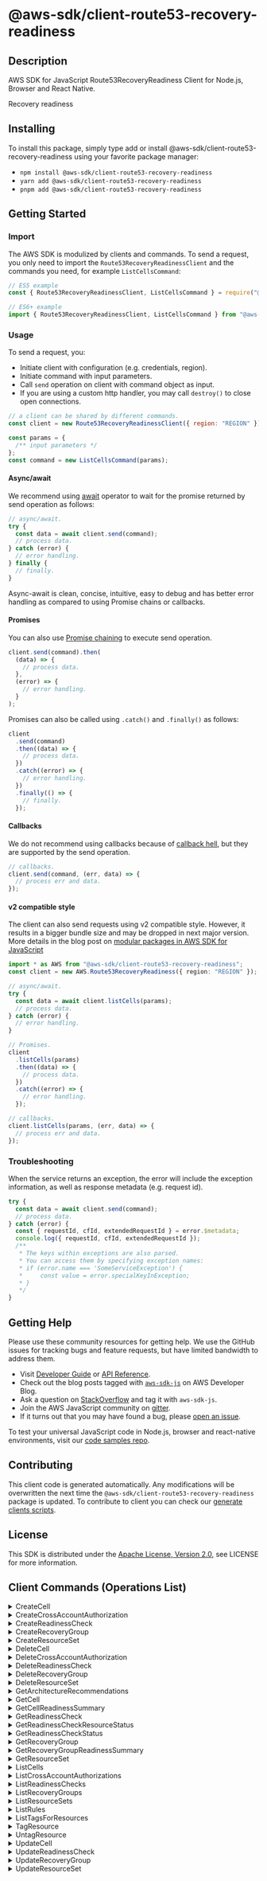 <!-- generated file, do not edit directly -->

# @aws-sdk/client-route53-recovery-readiness

## Description

AWS SDK for JavaScript Route53RecoveryReadiness Client for Node.js, Browser and React Native.

<p>Recovery readiness</p>

## Installing

To install this package, simply type add or install @aws-sdk/client-route53-recovery-readiness
using your favorite package manager:

- `npm install @aws-sdk/client-route53-recovery-readiness`
- `yarn add @aws-sdk/client-route53-recovery-readiness`
- `pnpm add @aws-sdk/client-route53-recovery-readiness`

## Getting Started

### Import

The AWS SDK is modulized by clients and commands.
To send a request, you only need to import the `Route53RecoveryReadinessClient` and
the commands you need, for example `ListCellsCommand`:

```js
// ES5 example
const { Route53RecoveryReadinessClient, ListCellsCommand } = require("@aws-sdk/client-route53-recovery-readiness");
```

```ts
// ES6+ example
import { Route53RecoveryReadinessClient, ListCellsCommand } from "@aws-sdk/client-route53-recovery-readiness";
```

### Usage

To send a request, you:

- Initiate client with configuration (e.g. credentials, region).
- Initiate command with input parameters.
- Call `send` operation on client with command object as input.
- If you are using a custom http handler, you may call `destroy()` to close open connections.

```js
// a client can be shared by different commands.
const client = new Route53RecoveryReadinessClient({ region: "REGION" });

const params = {
  /** input parameters */
};
const command = new ListCellsCommand(params);
```

#### Async/await

We recommend using [await](https://developer.mozilla.org/en-US/docs/Web/JavaScript/Reference/Operators/await)
operator to wait for the promise returned by send operation as follows:

```js
// async/await.
try {
  const data = await client.send(command);
  // process data.
} catch (error) {
  // error handling.
} finally {
  // finally.
}
```

Async-await is clean, concise, intuitive, easy to debug and has better error handling
as compared to using Promise chains or callbacks.

#### Promises

You can also use [Promise chaining](https://developer.mozilla.org/en-US/docs/Web/JavaScript/Guide/Using_promises#chaining)
to execute send operation.

```js
client.send(command).then(
  (data) => {
    // process data.
  },
  (error) => {
    // error handling.
  }
);
```

Promises can also be called using `.catch()` and `.finally()` as follows:

```js
client
  .send(command)
  .then((data) => {
    // process data.
  })
  .catch((error) => {
    // error handling.
  })
  .finally(() => {
    // finally.
  });
```

#### Callbacks

We do not recommend using callbacks because of [callback hell](http://callbackhell.com/),
but they are supported by the send operation.

```js
// callbacks.
client.send(command, (err, data) => {
  // process err and data.
});
```

#### v2 compatible style

The client can also send requests using v2 compatible style.
However, it results in a bigger bundle size and may be dropped in next major version. More details in the blog post
on [modular packages in AWS SDK for JavaScript](https://aws.amazon.com/blogs/developer/modular-packages-in-aws-sdk-for-javascript/)

```ts
import * as AWS from "@aws-sdk/client-route53-recovery-readiness";
const client = new AWS.Route53RecoveryReadiness({ region: "REGION" });

// async/await.
try {
  const data = await client.listCells(params);
  // process data.
} catch (error) {
  // error handling.
}

// Promises.
client
  .listCells(params)
  .then((data) => {
    // process data.
  })
  .catch((error) => {
    // error handling.
  });

// callbacks.
client.listCells(params, (err, data) => {
  // process err and data.
});
```

### Troubleshooting

When the service returns an exception, the error will include the exception information,
as well as response metadata (e.g. request id).

```js
try {
  const data = await client.send(command);
  // process data.
} catch (error) {
  const { requestId, cfId, extendedRequestId } = error.$metadata;
  console.log({ requestId, cfId, extendedRequestId });
  /**
   * The keys within exceptions are also parsed.
   * You can access them by specifying exception names:
   * if (error.name === 'SomeServiceException') {
   *     const value = error.specialKeyInException;
   * }
   */
}
```

## Getting Help

Please use these community resources for getting help.
We use the GitHub issues for tracking bugs and feature requests, but have limited bandwidth to address them.

- Visit [Developer Guide](https://docs.aws.amazon.com/sdk-for-javascript/v3/developer-guide/welcome.html)
  or [API Reference](https://docs.aws.amazon.com/AWSJavaScriptSDK/v3/latest/index.html).
- Check out the blog posts tagged with [`aws-sdk-js`](https://aws.amazon.com/blogs/developer/tag/aws-sdk-js/)
  on AWS Developer Blog.
- Ask a question on [StackOverflow](https://stackoverflow.com/questions/tagged/aws-sdk-js) and tag it with `aws-sdk-js`.
- Join the AWS JavaScript community on [gitter](https://gitter.im/aws/aws-sdk-js-v3).
- If it turns out that you may have found a bug, please [open an issue](https://github.com/aws/aws-sdk-js-v3/issues/new/choose).

To test your universal JavaScript code in Node.js, browser and react-native environments,
visit our [code samples repo](https://github.com/aws-samples/aws-sdk-js-tests).

## Contributing

This client code is generated automatically. Any modifications will be overwritten the next time the `@aws-sdk/client-route53-recovery-readiness` package is updated.
To contribute to client you can check our [generate clients scripts](https://github.com/aws/aws-sdk-js-v3/tree/main/scripts/generate-clients).

## License

This SDK is distributed under the
[Apache License, Version 2.0](http://www.apache.org/licenses/LICENSE-2.0),
see LICENSE for more information.

## Client Commands (Operations List)

<details>
<summary>
CreateCell
</summary>

[Command API Reference](https://docs.aws.amazon.com/AWSJavaScriptSDK/v3/latest/client/route53-recovery-readiness/command/CreateCellCommand/) / [Input](https://docs.aws.amazon.com/AWSJavaScriptSDK/v3/latest/Package/-aws-sdk-client-route53-recovery-readiness/Interface/CreateCellCommandInput/) / [Output](https://docs.aws.amazon.com/AWSJavaScriptSDK/v3/latest/Package/-aws-sdk-client-route53-recovery-readiness/Interface/CreateCellCommandOutput/)

</details>
<details>
<summary>
CreateCrossAccountAuthorization
</summary>

[Command API Reference](https://docs.aws.amazon.com/AWSJavaScriptSDK/v3/latest/client/route53-recovery-readiness/command/CreateCrossAccountAuthorizationCommand/) / [Input](https://docs.aws.amazon.com/AWSJavaScriptSDK/v3/latest/Package/-aws-sdk-client-route53-recovery-readiness/Interface/CreateCrossAccountAuthorizationCommandInput/) / [Output](https://docs.aws.amazon.com/AWSJavaScriptSDK/v3/latest/Package/-aws-sdk-client-route53-recovery-readiness/Interface/CreateCrossAccountAuthorizationCommandOutput/)

</details>
<details>
<summary>
CreateReadinessCheck
</summary>

[Command API Reference](https://docs.aws.amazon.com/AWSJavaScriptSDK/v3/latest/client/route53-recovery-readiness/command/CreateReadinessCheckCommand/) / [Input](https://docs.aws.amazon.com/AWSJavaScriptSDK/v3/latest/Package/-aws-sdk-client-route53-recovery-readiness/Interface/CreateReadinessCheckCommandInput/) / [Output](https://docs.aws.amazon.com/AWSJavaScriptSDK/v3/latest/Package/-aws-sdk-client-route53-recovery-readiness/Interface/CreateReadinessCheckCommandOutput/)

</details>
<details>
<summary>
CreateRecoveryGroup
</summary>

[Command API Reference](https://docs.aws.amazon.com/AWSJavaScriptSDK/v3/latest/client/route53-recovery-readiness/command/CreateRecoveryGroupCommand/) / [Input](https://docs.aws.amazon.com/AWSJavaScriptSDK/v3/latest/Package/-aws-sdk-client-route53-recovery-readiness/Interface/CreateRecoveryGroupCommandInput/) / [Output](https://docs.aws.amazon.com/AWSJavaScriptSDK/v3/latest/Package/-aws-sdk-client-route53-recovery-readiness/Interface/CreateRecoveryGroupCommandOutput/)

</details>
<details>
<summary>
CreateResourceSet
</summary>

[Command API Reference](https://docs.aws.amazon.com/AWSJavaScriptSDK/v3/latest/client/route53-recovery-readiness/command/CreateResourceSetCommand/) / [Input](https://docs.aws.amazon.com/AWSJavaScriptSDK/v3/latest/Package/-aws-sdk-client-route53-recovery-readiness/Interface/CreateResourceSetCommandInput/) / [Output](https://docs.aws.amazon.com/AWSJavaScriptSDK/v3/latest/Package/-aws-sdk-client-route53-recovery-readiness/Interface/CreateResourceSetCommandOutput/)

</details>
<details>
<summary>
DeleteCell
</summary>

[Command API Reference](https://docs.aws.amazon.com/AWSJavaScriptSDK/v3/latest/client/route53-recovery-readiness/command/DeleteCellCommand/) / [Input](https://docs.aws.amazon.com/AWSJavaScriptSDK/v3/latest/Package/-aws-sdk-client-route53-recovery-readiness/Interface/DeleteCellCommandInput/) / [Output](https://docs.aws.amazon.com/AWSJavaScriptSDK/v3/latest/Package/-aws-sdk-client-route53-recovery-readiness/Interface/DeleteCellCommandOutput/)

</details>
<details>
<summary>
DeleteCrossAccountAuthorization
</summary>

[Command API Reference](https://docs.aws.amazon.com/AWSJavaScriptSDK/v3/latest/client/route53-recovery-readiness/command/DeleteCrossAccountAuthorizationCommand/) / [Input](https://docs.aws.amazon.com/AWSJavaScriptSDK/v3/latest/Package/-aws-sdk-client-route53-recovery-readiness/Interface/DeleteCrossAccountAuthorizationCommandInput/) / [Output](https://docs.aws.amazon.com/AWSJavaScriptSDK/v3/latest/Package/-aws-sdk-client-route53-recovery-readiness/Interface/DeleteCrossAccountAuthorizationCommandOutput/)

</details>
<details>
<summary>
DeleteReadinessCheck
</summary>

[Command API Reference](https://docs.aws.amazon.com/AWSJavaScriptSDK/v3/latest/client/route53-recovery-readiness/command/DeleteReadinessCheckCommand/) / [Input](https://docs.aws.amazon.com/AWSJavaScriptSDK/v3/latest/Package/-aws-sdk-client-route53-recovery-readiness/Interface/DeleteReadinessCheckCommandInput/) / [Output](https://docs.aws.amazon.com/AWSJavaScriptSDK/v3/latest/Package/-aws-sdk-client-route53-recovery-readiness/Interface/DeleteReadinessCheckCommandOutput/)

</details>
<details>
<summary>
DeleteRecoveryGroup
</summary>

[Command API Reference](https://docs.aws.amazon.com/AWSJavaScriptSDK/v3/latest/client/route53-recovery-readiness/command/DeleteRecoveryGroupCommand/) / [Input](https://docs.aws.amazon.com/AWSJavaScriptSDK/v3/latest/Package/-aws-sdk-client-route53-recovery-readiness/Interface/DeleteRecoveryGroupCommandInput/) / [Output](https://docs.aws.amazon.com/AWSJavaScriptSDK/v3/latest/Package/-aws-sdk-client-route53-recovery-readiness/Interface/DeleteRecoveryGroupCommandOutput/)

</details>
<details>
<summary>
DeleteResourceSet
</summary>

[Command API Reference](https://docs.aws.amazon.com/AWSJavaScriptSDK/v3/latest/client/route53-recovery-readiness/command/DeleteResourceSetCommand/) / [Input](https://docs.aws.amazon.com/AWSJavaScriptSDK/v3/latest/Package/-aws-sdk-client-route53-recovery-readiness/Interface/DeleteResourceSetCommandInput/) / [Output](https://docs.aws.amazon.com/AWSJavaScriptSDK/v3/latest/Package/-aws-sdk-client-route53-recovery-readiness/Interface/DeleteResourceSetCommandOutput/)

</details>
<details>
<summary>
GetArchitectureRecommendations
</summary>

[Command API Reference](https://docs.aws.amazon.com/AWSJavaScriptSDK/v3/latest/client/route53-recovery-readiness/command/GetArchitectureRecommendationsCommand/) / [Input](https://docs.aws.amazon.com/AWSJavaScriptSDK/v3/latest/Package/-aws-sdk-client-route53-recovery-readiness/Interface/GetArchitectureRecommendationsCommandInput/) / [Output](https://docs.aws.amazon.com/AWSJavaScriptSDK/v3/latest/Package/-aws-sdk-client-route53-recovery-readiness/Interface/GetArchitectureRecommendationsCommandOutput/)

</details>
<details>
<summary>
GetCell
</summary>

[Command API Reference](https://docs.aws.amazon.com/AWSJavaScriptSDK/v3/latest/client/route53-recovery-readiness/command/GetCellCommand/) / [Input](https://docs.aws.amazon.com/AWSJavaScriptSDK/v3/latest/Package/-aws-sdk-client-route53-recovery-readiness/Interface/GetCellCommandInput/) / [Output](https://docs.aws.amazon.com/AWSJavaScriptSDK/v3/latest/Package/-aws-sdk-client-route53-recovery-readiness/Interface/GetCellCommandOutput/)

</details>
<details>
<summary>
GetCellReadinessSummary
</summary>

[Command API Reference](https://docs.aws.amazon.com/AWSJavaScriptSDK/v3/latest/client/route53-recovery-readiness/command/GetCellReadinessSummaryCommand/) / [Input](https://docs.aws.amazon.com/AWSJavaScriptSDK/v3/latest/Package/-aws-sdk-client-route53-recovery-readiness/Interface/GetCellReadinessSummaryCommandInput/) / [Output](https://docs.aws.amazon.com/AWSJavaScriptSDK/v3/latest/Package/-aws-sdk-client-route53-recovery-readiness/Interface/GetCellReadinessSummaryCommandOutput/)

</details>
<details>
<summary>
GetReadinessCheck
</summary>

[Command API Reference](https://docs.aws.amazon.com/AWSJavaScriptSDK/v3/latest/client/route53-recovery-readiness/command/GetReadinessCheckCommand/) / [Input](https://docs.aws.amazon.com/AWSJavaScriptSDK/v3/latest/Package/-aws-sdk-client-route53-recovery-readiness/Interface/GetReadinessCheckCommandInput/) / [Output](https://docs.aws.amazon.com/AWSJavaScriptSDK/v3/latest/Package/-aws-sdk-client-route53-recovery-readiness/Interface/GetReadinessCheckCommandOutput/)

</details>
<details>
<summary>
GetReadinessCheckResourceStatus
</summary>

[Command API Reference](https://docs.aws.amazon.com/AWSJavaScriptSDK/v3/latest/client/route53-recovery-readiness/command/GetReadinessCheckResourceStatusCommand/) / [Input](https://docs.aws.amazon.com/AWSJavaScriptSDK/v3/latest/Package/-aws-sdk-client-route53-recovery-readiness/Interface/GetReadinessCheckResourceStatusCommandInput/) / [Output](https://docs.aws.amazon.com/AWSJavaScriptSDK/v3/latest/Package/-aws-sdk-client-route53-recovery-readiness/Interface/GetReadinessCheckResourceStatusCommandOutput/)

</details>
<details>
<summary>
GetReadinessCheckStatus
</summary>

[Command API Reference](https://docs.aws.amazon.com/AWSJavaScriptSDK/v3/latest/client/route53-recovery-readiness/command/GetReadinessCheckStatusCommand/) / [Input](https://docs.aws.amazon.com/AWSJavaScriptSDK/v3/latest/Package/-aws-sdk-client-route53-recovery-readiness/Interface/GetReadinessCheckStatusCommandInput/) / [Output](https://docs.aws.amazon.com/AWSJavaScriptSDK/v3/latest/Package/-aws-sdk-client-route53-recovery-readiness/Interface/GetReadinessCheckStatusCommandOutput/)

</details>
<details>
<summary>
GetRecoveryGroup
</summary>

[Command API Reference](https://docs.aws.amazon.com/AWSJavaScriptSDK/v3/latest/client/route53-recovery-readiness/command/GetRecoveryGroupCommand/) / [Input](https://docs.aws.amazon.com/AWSJavaScriptSDK/v3/latest/Package/-aws-sdk-client-route53-recovery-readiness/Interface/GetRecoveryGroupCommandInput/) / [Output](https://docs.aws.amazon.com/AWSJavaScriptSDK/v3/latest/Package/-aws-sdk-client-route53-recovery-readiness/Interface/GetRecoveryGroupCommandOutput/)

</details>
<details>
<summary>
GetRecoveryGroupReadinessSummary
</summary>

[Command API Reference](https://docs.aws.amazon.com/AWSJavaScriptSDK/v3/latest/client/route53-recovery-readiness/command/GetRecoveryGroupReadinessSummaryCommand/) / [Input](https://docs.aws.amazon.com/AWSJavaScriptSDK/v3/latest/Package/-aws-sdk-client-route53-recovery-readiness/Interface/GetRecoveryGroupReadinessSummaryCommandInput/) / [Output](https://docs.aws.amazon.com/AWSJavaScriptSDK/v3/latest/Package/-aws-sdk-client-route53-recovery-readiness/Interface/GetRecoveryGroupReadinessSummaryCommandOutput/)

</details>
<details>
<summary>
GetResourceSet
</summary>

[Command API Reference](https://docs.aws.amazon.com/AWSJavaScriptSDK/v3/latest/client/route53-recovery-readiness/command/GetResourceSetCommand/) / [Input](https://docs.aws.amazon.com/AWSJavaScriptSDK/v3/latest/Package/-aws-sdk-client-route53-recovery-readiness/Interface/GetResourceSetCommandInput/) / [Output](https://docs.aws.amazon.com/AWSJavaScriptSDK/v3/latest/Package/-aws-sdk-client-route53-recovery-readiness/Interface/GetResourceSetCommandOutput/)

</details>
<details>
<summary>
ListCells
</summary>

[Command API Reference](https://docs.aws.amazon.com/AWSJavaScriptSDK/v3/latest/client/route53-recovery-readiness/command/ListCellsCommand/) / [Input](https://docs.aws.amazon.com/AWSJavaScriptSDK/v3/latest/Package/-aws-sdk-client-route53-recovery-readiness/Interface/ListCellsCommandInput/) / [Output](https://docs.aws.amazon.com/AWSJavaScriptSDK/v3/latest/Package/-aws-sdk-client-route53-recovery-readiness/Interface/ListCellsCommandOutput/)

</details>
<details>
<summary>
ListCrossAccountAuthorizations
</summary>

[Command API Reference](https://docs.aws.amazon.com/AWSJavaScriptSDK/v3/latest/client/route53-recovery-readiness/command/ListCrossAccountAuthorizationsCommand/) / [Input](https://docs.aws.amazon.com/AWSJavaScriptSDK/v3/latest/Package/-aws-sdk-client-route53-recovery-readiness/Interface/ListCrossAccountAuthorizationsCommandInput/) / [Output](https://docs.aws.amazon.com/AWSJavaScriptSDK/v3/latest/Package/-aws-sdk-client-route53-recovery-readiness/Interface/ListCrossAccountAuthorizationsCommandOutput/)

</details>
<details>
<summary>
ListReadinessChecks
</summary>

[Command API Reference](https://docs.aws.amazon.com/AWSJavaScriptSDK/v3/latest/client/route53-recovery-readiness/command/ListReadinessChecksCommand/) / [Input](https://docs.aws.amazon.com/AWSJavaScriptSDK/v3/latest/Package/-aws-sdk-client-route53-recovery-readiness/Interface/ListReadinessChecksCommandInput/) / [Output](https://docs.aws.amazon.com/AWSJavaScriptSDK/v3/latest/Package/-aws-sdk-client-route53-recovery-readiness/Interface/ListReadinessChecksCommandOutput/)

</details>
<details>
<summary>
ListRecoveryGroups
</summary>

[Command API Reference](https://docs.aws.amazon.com/AWSJavaScriptSDK/v3/latest/client/route53-recovery-readiness/command/ListRecoveryGroupsCommand/) / [Input](https://docs.aws.amazon.com/AWSJavaScriptSDK/v3/latest/Package/-aws-sdk-client-route53-recovery-readiness/Interface/ListRecoveryGroupsCommandInput/) / [Output](https://docs.aws.amazon.com/AWSJavaScriptSDK/v3/latest/Package/-aws-sdk-client-route53-recovery-readiness/Interface/ListRecoveryGroupsCommandOutput/)

</details>
<details>
<summary>
ListResourceSets
</summary>

[Command API Reference](https://docs.aws.amazon.com/AWSJavaScriptSDK/v3/latest/client/route53-recovery-readiness/command/ListResourceSetsCommand/) / [Input](https://docs.aws.amazon.com/AWSJavaScriptSDK/v3/latest/Package/-aws-sdk-client-route53-recovery-readiness/Interface/ListResourceSetsCommandInput/) / [Output](https://docs.aws.amazon.com/AWSJavaScriptSDK/v3/latest/Package/-aws-sdk-client-route53-recovery-readiness/Interface/ListResourceSetsCommandOutput/)

</details>
<details>
<summary>
ListRules
</summary>

[Command API Reference](https://docs.aws.amazon.com/AWSJavaScriptSDK/v3/latest/client/route53-recovery-readiness/command/ListRulesCommand/) / [Input](https://docs.aws.amazon.com/AWSJavaScriptSDK/v3/latest/Package/-aws-sdk-client-route53-recovery-readiness/Interface/ListRulesCommandInput/) / [Output](https://docs.aws.amazon.com/AWSJavaScriptSDK/v3/latest/Package/-aws-sdk-client-route53-recovery-readiness/Interface/ListRulesCommandOutput/)

</details>
<details>
<summary>
ListTagsForResources
</summary>

[Command API Reference](https://docs.aws.amazon.com/AWSJavaScriptSDK/v3/latest/client/route53-recovery-readiness/command/ListTagsForResourcesCommand/) / [Input](https://docs.aws.amazon.com/AWSJavaScriptSDK/v3/latest/Package/-aws-sdk-client-route53-recovery-readiness/Interface/ListTagsForResourcesCommandInput/) / [Output](https://docs.aws.amazon.com/AWSJavaScriptSDK/v3/latest/Package/-aws-sdk-client-route53-recovery-readiness/Interface/ListTagsForResourcesCommandOutput/)

</details>
<details>
<summary>
TagResource
</summary>

[Command API Reference](https://docs.aws.amazon.com/AWSJavaScriptSDK/v3/latest/client/route53-recovery-readiness/command/TagResourceCommand/) / [Input](https://docs.aws.amazon.com/AWSJavaScriptSDK/v3/latest/Package/-aws-sdk-client-route53-recovery-readiness/Interface/TagResourceCommandInput/) / [Output](https://docs.aws.amazon.com/AWSJavaScriptSDK/v3/latest/Package/-aws-sdk-client-route53-recovery-readiness/Interface/TagResourceCommandOutput/)

</details>
<details>
<summary>
UntagResource
</summary>

[Command API Reference](https://docs.aws.amazon.com/AWSJavaScriptSDK/v3/latest/client/route53-recovery-readiness/command/UntagResourceCommand/) / [Input](https://docs.aws.amazon.com/AWSJavaScriptSDK/v3/latest/Package/-aws-sdk-client-route53-recovery-readiness/Interface/UntagResourceCommandInput/) / [Output](https://docs.aws.amazon.com/AWSJavaScriptSDK/v3/latest/Package/-aws-sdk-client-route53-recovery-readiness/Interface/UntagResourceCommandOutput/)

</details>
<details>
<summary>
UpdateCell
</summary>

[Command API Reference](https://docs.aws.amazon.com/AWSJavaScriptSDK/v3/latest/client/route53-recovery-readiness/command/UpdateCellCommand/) / [Input](https://docs.aws.amazon.com/AWSJavaScriptSDK/v3/latest/Package/-aws-sdk-client-route53-recovery-readiness/Interface/UpdateCellCommandInput/) / [Output](https://docs.aws.amazon.com/AWSJavaScriptSDK/v3/latest/Package/-aws-sdk-client-route53-recovery-readiness/Interface/UpdateCellCommandOutput/)

</details>
<details>
<summary>
UpdateReadinessCheck
</summary>

[Command API Reference](https://docs.aws.amazon.com/AWSJavaScriptSDK/v3/latest/client/route53-recovery-readiness/command/UpdateReadinessCheckCommand/) / [Input](https://docs.aws.amazon.com/AWSJavaScriptSDK/v3/latest/Package/-aws-sdk-client-route53-recovery-readiness/Interface/UpdateReadinessCheckCommandInput/) / [Output](https://docs.aws.amazon.com/AWSJavaScriptSDK/v3/latest/Package/-aws-sdk-client-route53-recovery-readiness/Interface/UpdateReadinessCheckCommandOutput/)

</details>
<details>
<summary>
UpdateRecoveryGroup
</summary>

[Command API Reference](https://docs.aws.amazon.com/AWSJavaScriptSDK/v3/latest/client/route53-recovery-readiness/command/UpdateRecoveryGroupCommand/) / [Input](https://docs.aws.amazon.com/AWSJavaScriptSDK/v3/latest/Package/-aws-sdk-client-route53-recovery-readiness/Interface/UpdateRecoveryGroupCommandInput/) / [Output](https://docs.aws.amazon.com/AWSJavaScriptSDK/v3/latest/Package/-aws-sdk-client-route53-recovery-readiness/Interface/UpdateRecoveryGroupCommandOutput/)

</details>
<details>
<summary>
UpdateResourceSet
</summary>

[Command API Reference](https://docs.aws.amazon.com/AWSJavaScriptSDK/v3/latest/client/route53-recovery-readiness/command/UpdateResourceSetCommand/) / [Input](https://docs.aws.amazon.com/AWSJavaScriptSDK/v3/latest/Package/-aws-sdk-client-route53-recovery-readiness/Interface/UpdateResourceSetCommandInput/) / [Output](https://docs.aws.amazon.com/AWSJavaScriptSDK/v3/latest/Package/-aws-sdk-client-route53-recovery-readiness/Interface/UpdateResourceSetCommandOutput/)

</details>
